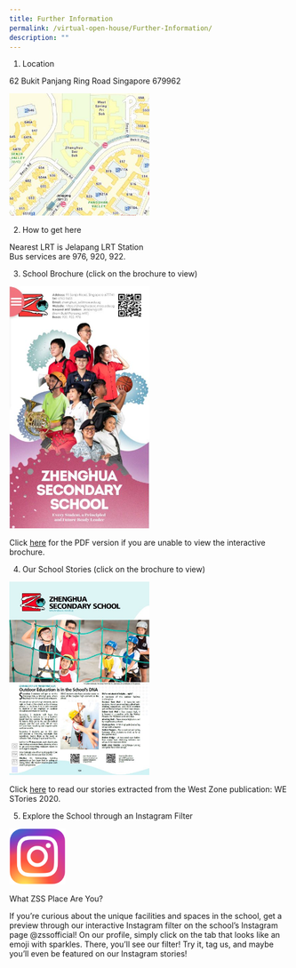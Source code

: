 ```yaml
---
title: Further Information
permalink: /virtual-open-house/Further-Information/
description: ""
---
```

1. Location

62 Bukit Panjang Ring Road Singapore 679962

<a href="https://www.onemap.gov.sg/main/v2/?lat=1.38836870373382&lng=103.76552155794" target = "\_blank">   
<img style="width:50%;height:50%" src="/images/Virtual%20Open%20House/Further%20Information/F1.jpg"></a>


2. How to get here

Nearest LRT is Jelapang LRT Station  
Bus services are 976, 920, 922.


3. School Brochure (click on the brochure to view)

<a href="https://xd.adobe.com/view/3f360842-eaef-4b3d-9360-c6781eba85ef-6a65/screen/497a15e1-2f96-4cf8-98e9-09a118c13650/?fullscreen" target = "\_blank">   
<img style="width:50%;height:50%" src="/images/Virtual%20Open%20House/Further%20Information/F2.jpg"></a>

Click [here](/files/Virtual%20open%20house/Openhouse-brochure_v4.pdf) for the PDF version if you are unable to view the interactive brochure.

4. Our School Stories (click on the brochure to view)

<a href="/files/Virtual%20open%20house/Zhenghua-Sec-Stories-2020.pdf" target = "\_blank">   
<img style="width:50%;height:50%" src="/images/Virtual%20Open%20House/Further%20Information/F3.jpg"></a>

Click [here](/files/Virtual%20open%20house/Zhenghua-Sec-Stories-2020.pdf) to read our stories extracted from the West Zone publication: WE STories 2020.

5. Explore the School through an Instagram Filter

<a href="https://www.instagram.com/ar/322189282224099/" target = "\_blank">   
<img style="width:20%;height:50%" src="/images/Virtual%20Open%20House/Further%20Information/F4.png"></a>

What ZSS Place Are You?

If you’re curious about the unique facilities and spaces in the school, get a preview through our interactive Instagram filter on the school’s Instagram page @zssofficial! On our profile, simply click on the tab that looks like an emoji with sparkles. There, you’ll see our filter! Try it, tag us, and maybe you’ll even be featured on our Instagram stories!